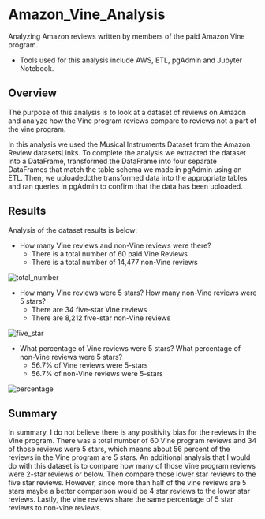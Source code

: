 # Amazon_Vine_Analysis
  Analyzing Amazon reviews written by members of the paid Amazon Vine program.
  - Tools used for this analysis include AWS, ETL, pgAdmin and Jupyter Notebook.
## Overview
  The purpose of this analysis is to look at a dataset of reviews on Amazon and analyze how the Vine program reviews compare to reviews not a part of the vine program.
   
   In this analysis we used the Musical Instruments Dataset from the Amazon Review datasetsLinks. To complete the analysis we extracted the dataset into a DataFrame, transformed the DataFrame into four separate DataFrames that match the table schema we made in pgAdmin using an ETL. Then, we uploadedcthe transformed data into the appropriate tables and ran queries in pgAdmin to confirm that the data has been uploaded.
## Results
Analysis of the dataset results is below:

- How many Vine reviews and non-Vine reviews were there?
  - There is a total number of 60 paid Vine Reviews
  - There is a total number of 14,477 non-Vine reviews

![total_number](https://user-images.githubusercontent.com/107289345/194428502-66e4b719-d553-43ca-834b-f877c95371b5.png)

- How many Vine reviews were 5 stars? How many non-Vine reviews were 5 stars?
  - There are 34 five-star Vine reviews
  - There are 8,212 five-star non-Vine reviews
  
 ![five_star](https://user-images.githubusercontent.com/107289345/194428530-4cc367a4-a671-4efb-bf6d-b6a37947d469.png)

- What percentage of Vine reviews were 5 stars? What percentage of non-Vine reviews were 5 stars?
  - 56.7% of Vine reviews were 5-stars
  - 56.7% of non-Vine reviews were 5-stars
  
![percentage](https://user-images.githubusercontent.com/107289345/194428554-35168978-ca2a-4d64-8bb8-8501d6c65d27.png)

## Summary
  In summary, I do not believe there is any positivity bias for the reviews in the Vine program. There was a total number of 60 Vine program reviews and 34 of those reviews were 5 stars, which means about 56 percent of the reviews in the Vine program are 5 stars. An additional analysis that I would do with this dataset is to compare how many of those Vine program reviews were 2-star reviews or below. Then compare those lower star reviews to the five star reviews. However, since more than half of the vine reviews are 5 stars maybe a better comparison would be 4 star reviews to the lower star reviews. Lastly, the vine reviews share the same percentage of 5 star reviews to non-vine reviews. 
